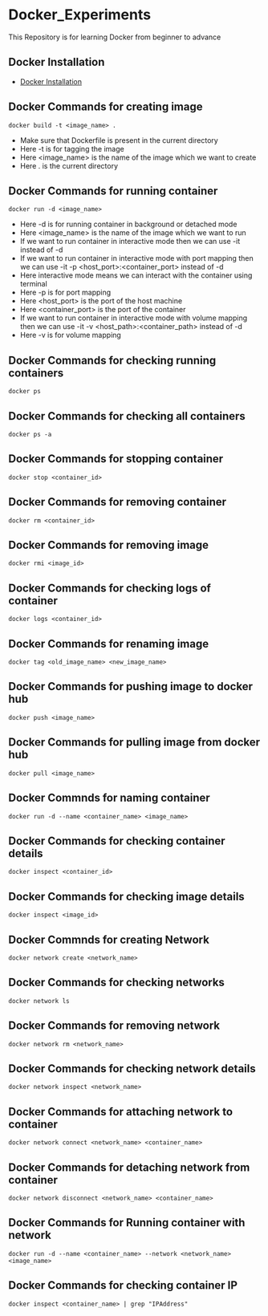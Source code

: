 # Docker_Experiments
This Repository is for learning Docker from beginner to advance

## Docker Installation
- [Docker Installation](https://docs.docker.com/engine/install/)


## Docker Commands for creating image

```
docker build -t <image_name> .
```
* Make sure that Dockerfile is present in the current directory
* Here -t is for tagging the image
* Here <image_name> is the name of the image which we want to create
* Here . is the current directory

## Docker Commands for running container

``` 
docker run -d <image_name>

```
* Here -d is for running container in background or detached mode
* Here <image_name> is the name of the image which we want to run
* If we want to run container in interactive mode then we can use -it instead of -d
* If we want to run container in interactive mode with port mapping then we can use -it -p <host_port>:<container_port> instead of -d
* Here interactive mode means we can interact with the container using terminal
* Here -p is for port mapping
* Here <host_port> is the port of the host machine
* Here <container_port> is the port of the container
* If we want to run container in interactive mode with volume mapping then we can use -it -v <host_path>:<container_path> instead of -d
* Here -v is for volume mapping

## Docker Commands for checking running containers

```
docker ps
```
## Docker Commands for checking all containers

```
docker ps -a
```

## Docker Commands for stopping container

```
docker stop <container_id>
```
## Docker Commands for removing container

``` 
docker rm <container_id>
```
## Docker Commands for removing image

```
docker rmi <image_id>
```
## Docker Commands for checking logs of container

```
docker logs <container_id>
```
## Docker Commands for renaming image

``` 
docker tag <old_image_name> <new_image_name>
```
## Docker Commands for pushing image to docker hub

```
docker push <image_name>
```
## Docker Commands for pulling image from docker hub

```
docker pull <image_name>
```
## Docker Commnds for naming container

```
docker run -d --name <container_name> <image_name>
```

## Docker Commands for checking container details

```
docker inspect <container_id>
```
## Docker Commands for checking image details

```
docker inspect <image_id>
```
## Docker Commnds for creating Network

``` 
docker network create <network_name>
```
## Docker Commands for checking networks

``` 
docker network ls
```
## Docker Commands for removing network

```
docker network rm <network_name>
```
## Docker Commands for checking network details

```
docker network inspect <network_name>
```
## Docker Commands for attaching network to container 

``` 
docker network connect <network_name> <container_name>
```

## Docker Commands for detaching network from container

```
docker network disconnect <network_name> <container_name>
```
## Docker Commands for Running container with network

```
docker run -d --name <container_name> --network <network_name> <image_name>
```

## Docker Commands for checking container IP

```
docker inspect <container_name> | grep "IPAddress"
```



